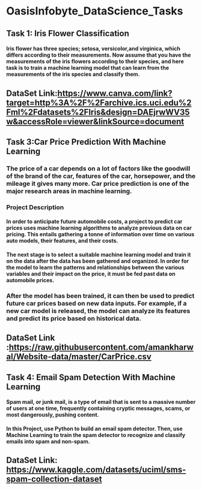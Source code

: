 # OasisInfobyte_DataScience_Tasks
## Task 1: Iris Flower Classification
#### Iris flower has three species; setosa, versicolor,and virginica, which differs according to their measurements. Now assume that you have the measurements of the iris flowers according to their species, and here task is to train a machine learning model that can learn from the measurements of the iris species and classify them.
## DataSet Link:https://www.canva.com/link?target=http%3A%2F%2Farchive.ics.uci.edu%2Fml%2Fdatasets%2FIris&design=DAEjrwWV35w&accessRole=viewer&linkSource=document

## Task 3:Car Price Prediction With Machine Learning
### The price of a car depends on a lot of factors like the goodwill of the brand of the car, features of the car, horsepower, and the mileage it gives many more. Car price prediction is one of the major research areas in machine learning.

### Project Description

#### In order to anticipate future automobile costs, a project to predict car prices uses machine learning algorithms to analyze previous data on car pricing. This entails gathering a tonne of information over time on various auto models, their features, and their costs. 
#### The next stage is to select a suitable machine learning model and train it on the data after the data has been gathered and organized. In order for the model to learn the patterns and relationships between the various variables and their impact on the price, it must be fed past data on automobile prices. 
### After the model has been trained, it can then be used to predict future car prices based on new data inputs. For example, if a new car model is released, the model can analyze its features and predict its price based on historical data. 

## DataSet Link :https://raw.githubusercontent.com/amankharwal/Website-data/master/CarPrice.csv

## Task 4: Email Spam Detection With Machine Learning
#### Spam mail, or junk mail, is a type of email that is sent to a massive number of users at one time, frequently containing cryptic messages, scams, or most dangerously, pushing content.
#### In this Project, use Python to build an email spam detector. Then, use Machine Learning to train the spam detector to recognize and classify emails into spam and non-spam.
## DataSet Link: https://www.kaggle.com/datasets/uciml/sms-spam-collection-dataset


